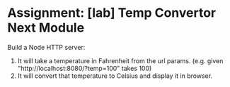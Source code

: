 <h1>Assignment: [lab] Temp Convertor Next Module</h1>

Build a Node HTTP server:

1. It will take a temperature in Fahrenheit from the url params. (e.g. given "http://localhost:8080/?temp=100" takes 100)
2. It will convert that temperature to Celsius and display it in browser.
